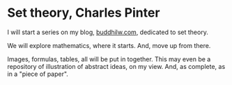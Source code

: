 # Set theory, Charles Pinter

I will start a series on my blog, [buddhilw.com](buddhilw.com), dedicated to set theory.

We will explore mathematics, where it starts. And, move up from there.

Images, formulas, tables, all will be put in together. This may even be a repository of illustration of abstract ideas, on my view. And, as complete, as in a "piece of paper".


